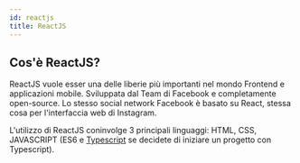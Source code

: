 ```yaml
---
id: reactjs
title: ReactJS
---
```


## Cos'è ReactJS?

ReactJS vuole esser una delle liberie più importanti nel mondo Frontend e applicazioni mobile. Sviluppata dal Team di Facebook e completamente open-source.
Lo stesso social network Facebook è basato su React, stessa cosa per l'interfaccia web di Instagram.

L'utilizzo di ReactJS coninvolge 3 principali linguaggi: HTML, CSS, JAVASCRIPT (ES6 e <a href="https://danielecarta-docs.netlify.app/docs/typescript">Typescript</a> se decidete di iniziare un progetto con Typescript).
